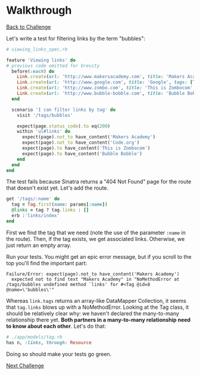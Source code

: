 # Walkthrough

[Back to Challenge](../16_filtering_by_tag.md)

Let's write a test for filtering links by the term "bubbles":

```ruby
# viewing_links_spec.rb

feature 'Viewing links' do
# previous code omitted for brevity
  before(:each) do
    Link.create(url: 'http://www.makersacademy.com', title: 'Makers Academy', tags: [Tag.first_or_create(name: 'education')])
    Link.create(url: 'http://www.google.com', title: 'Google', tags: [Tag.first_or_create(name: 'search')])
    Link.create(url: 'http://www.zombo.com', title: 'This is Zombocom', tags: [Tag.first_or_create(name: 'bubbles')])
    Link.create(url: 'http://www.bubble-bobble.com', title: 'Bubble Bobble', tags: [Tag.first_or_create(name: 'bubbles')])
  end

  scenario 'I can filter links by tag' do
    visit '/tags/bubbles'

    expect(page.status_code).to eq(200)
    within 'ul#links' do
      expect(page).not_to have_content('Makers Academy')
      expect(page).not_to have_content('Code.org')
      expect(page).to have_content('This is Zombocom')
      expect(page).to have_content('Bubble Bobble')
    end
  end
end
```

The test fails because Sinatra returns a "404 Not Found" page for the route that doesn't exist yet. Let's add the route.

```ruby
get '/tags/:name' do
  tag = Tag.first(name: params[:name])
  @links = tag ? tag.links : []
  erb :'links/index'
end
```

First we find the tag that we need (note the use of the parameter `:name` in the route). Then, if the tag exists, we get associated links. Otherwise, we just return an empty array.

Run your tests. You might get an epic error message, but if you scroll to the top you'll find the important part:

```
Failure/Error: expect(page).not_to have_content('Makers Academy')
  expected not to find text "Makers Academy" in "NoMethodError at /tags/bubbles undefined method `links' for #<Tag @id=8 @name=\'bubbles\'"
```

Whereas `link.tags` returns an array-like DataMapper Collection, it seems that `tag.links` blows up with a NoMethodError. Looking at the Tag class, it should be relatively clear why: we haven't declared the many-to-many relationship there yet. **Both partners in a many-to-many relationship need to know about each other**. Let's do that:

```ruby
# ./app/models/tag.rb
has n, :links, through: Resource
```

Doing so should make your tests go green.

[Next Challenge](../17_multiple_tags.md)
